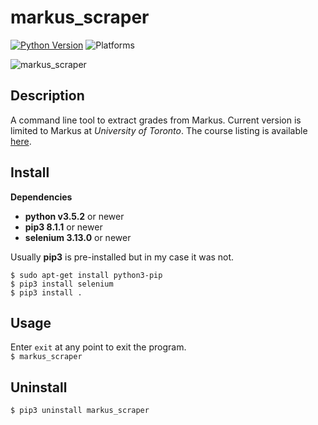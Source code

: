 # markus_scraper

[![Python Version](https://img.shields.io/badge/python-v3.5.2-blue.svg)](https://www.python.org/downloads/release/python-352/)
![Platforms](https://img.shields.io/badge/platform-linux--64%20%7C%20osx--64-blue.svg)

![markus_scraper](https://user-images.githubusercontent.com/26239939/42198232-be041566-7e54-11e8-88a2-e7eed388711d.gif)

## Description

A command line tool to extract grades from Markus. Current version is limited to Markus at *University of Toronto*. The course listing is available [here](https://markus.teach.cs.toronto.edu/).

## Install

  **Dependencies**  
   * **python v3.5.2** or newer
   * **pip3 8.1.1** or newer
   * **selenium 3.13.0** or newer

  Usually **pip3** is pre-installed but in my case it was not.

   `$ sudo apt-get install python3-pip`  
   `$ pip3 install selenium`  
   `$ pip3 install .`  
 
 
## Usage
  Enter ```exit``` at any point to exit the program.  
   `$ markus_scraper`
  
## Uninstall
  `$ pip3 uninstall markus_scraper`

